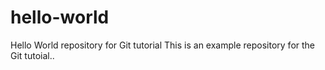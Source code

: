 # hello-world

Hello World repository for Git tutorial
This is an example repository for the Git tutoial..
